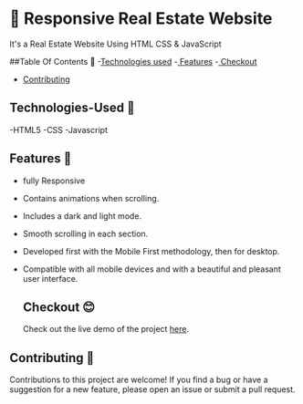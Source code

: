# 🏡 Responsive Real Estate Website
It's a Real Estate Website Using HTML CSS & JavaScript

##Table Of Contents 📑
-[Technologies used](#Technologies-Used)
-[ Features](#Features)
-[ Checkout](#Checkout)
- [Contributing](#contributing)
 


## Technologies-Used  🌟
-HTML5
-CSS
-Javascript

## Features  🚀
- fully Responsive 
- Contains animations when scrolling.
- Includes a dark and light mode.
- Smooth scrolling in each section.
- Developed first with the Mobile First methodology, then for desktop.
- Compatible with all mobile devices and with a beautiful and pleasant user interface.


  ## Checkout 😊
  Check out the live demo of the project [here](https://dibya-roy-sundar.github.io/Real_Estate_fully_responsive/).

  
## Contributing 🤝

Contributions to this project are welcome! If you find a bug or have a suggestion for a new feature, please open an issue or submit a pull request.

  




